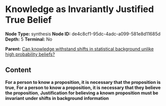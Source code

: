 # Knowledge as Invariantly Justified True Belief

**Node Type:** synthesis
**Node ID:** de4c8cf1-95dc-4adc-a099-581e8d11685d
**Depth:** 5
**Terminal:** No

**Parent:** [Can knowledge withstand shifts in statistical background unlike high probability beliefs?](can-knowledge-withstand-shifts-in-statistical-background-unlike-high-probability-beliefs-antithesis-079009c3-0463-41b7-aae5-4c21807dcd8b.md)

## Content

**For a person to know a proposition, it is necessary that the proposition is true**, **For a person to know a proposition, it is necessary that they believe the proposition**, **Justification for believing a known proposition must be invariant under shifts in background information**
